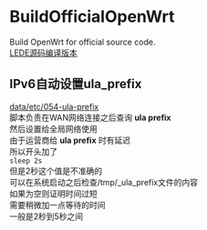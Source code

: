 # BuildOfficialOpenWrt

Build OpenWrt for official source code.  
[LEDE源码编译版本](https://github.com/ecrasy/BuildOpenWrt)  


## IPv6自动设置ula_prefix
[data/etc/054-ula-prefix](https://github.com/ecrasy/BuildOfficialOpenWrt/blob/main/data/etc/054-ula-prefix)  
脚本负责在WAN网络连接之后查询 **ula prefix**  
然后设置给全局网络使用  
由于运营商给 **ula prefix** 时有延迟  
所以开头加了  
`sleep 2s`  
但是2秒这个值是不准确的  
可以在系统启动之后检查/tmp/_ula_prefix文件的内容  
如果为空则证明时间过短  
需要稍微加一点等待的时间  
一般是2秒到5秒之间  
